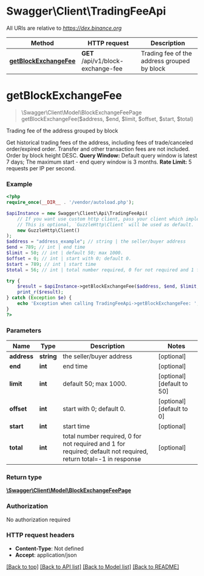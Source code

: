 # Swagger\Client\TradingFeeApi

All URIs are relative to *https://dex.binance.org*

Method | HTTP request | Description
------------- | ------------- | -------------
[**getBlockExchangeFee**](TradingFeeApi.md#getblockexchangefee) | **GET** /api/v1/block-exchange-fee | Trading fee of the address grouped by block

# **getBlockExchangeFee**
> \Swagger\Client\Model\BlockExchangeFeePage getBlockExchangeFee($address, $end, $limit, $offset, $start, $total)

Trading fee of the address grouped by block

Get historical trading fees of the address, including fees of trade/canceled order/expired order. Transfer and other transaction fees are not included. Order by block height DESC. **Query Window:** Default query window is latest 7 days; The maximum start - end query window is 3 months. **Rate Limit:** 5 requests per IP per second.

### Example
```php
<?php
require_once(__DIR__ . '/vendor/autoload.php');

$apiInstance = new Swagger\Client\Api\TradingFeeApi(
    // If you want use custom http client, pass your client which implements `GuzzleHttp\ClientInterface`.
    // This is optional, `GuzzleHttp\Client` will be used as default.
    new GuzzleHttp\Client()
);
$address = "address_example"; // string | the seller/buyer address
$end = 789; // int | end time
$limit = 50; // int | default 50; max 1000.
$offset = 0; // int | start with 0; default 0.
$start = 789; // int | start time
$total = 56; // int | total number required, 0 for not required and 1 for required; default not required, return total=-1 in response

try {
    $result = $apiInstance->getBlockExchangeFee($address, $end, $limit, $offset, $start, $total);
    print_r($result);
} catch (Exception $e) {
    echo 'Exception when calling TradingFeeApi->getBlockExchangeFee: ', $e->getMessage(), PHP_EOL;
}
?>
```

### Parameters

Name | Type | Description  | Notes
------------- | ------------- | ------------- | -------------
 **address** | **string**| the seller/buyer address | [optional]
 **end** | **int**| end time | [optional]
 **limit** | **int**| default 50; max 1000. | [optional] [default to 50]
 **offset** | **int**| start with 0; default 0. | [optional] [default to 0]
 **start** | **int**| start time | [optional]
 **total** | **int**| total number required, 0 for not required and 1 for required; default not required, return total&#x3D;-1 in response | [optional]

### Return type

[**\Swagger\Client\Model\BlockExchangeFeePage**](../Model/BlockExchangeFeePage.md)

### Authorization

No authorization required

### HTTP request headers

 - **Content-Type**: Not defined
 - **Accept**: application/json

[[Back to top]](#) [[Back to API list]](../../README.md#documentation-for-api-endpoints) [[Back to Model list]](../../README.md#documentation-for-models) [[Back to README]](../../README.md)

